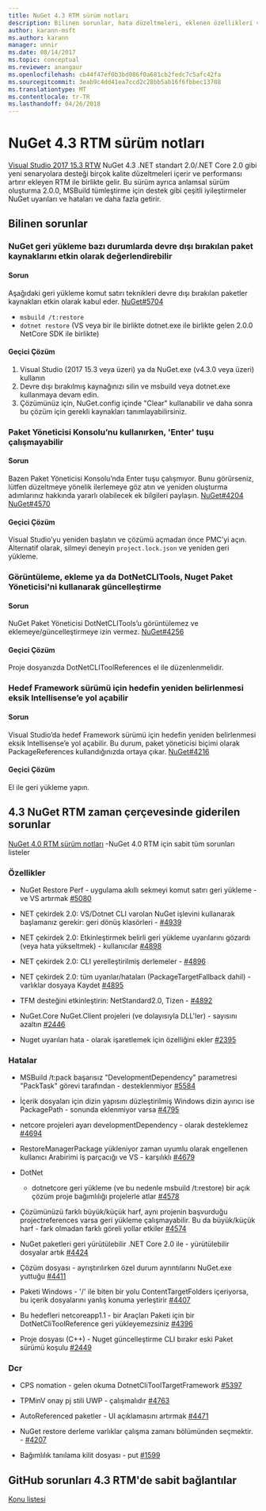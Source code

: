 ```yaml
---
title: NuGet 4.3 RTM sürüm notları
description: Bilinen sorunlar, hata düzeltmeleri, eklenen özellikleri ve dcr dahil olmak üzere NuGet 4.3 RTM için sürüm notları.
author: karann-msft
ms.author: karann
manager: unnir
ms.date: 08/14/2017
ms.topic: conceptual
ms.reviewer: anangaur
ms.openlocfilehash: cb44f47ef0b3bd086f0a681cb2fedc7c5afc42fa
ms.sourcegitcommit: 3eab9c4dd41ea7ccd2c28bb5ab16f6fbbec13708
ms.translationtype: MT
ms.contentlocale: tr-TR
ms.lasthandoff: 04/26/2018
---
```

# <a name="nuget-43-rtm-release-notes"></a>NuGet 4.3 RTM sürüm notları

[Visual Studio 2017 15.3 RTW](https://www.visualstudio.com/news/releasenotes/vs2017-relnotes) NuGet 4.3 .NET standart 2.0/.NET Core 2.0 gibi yeni senaryolara desteği birçok kalite düzeltmeleri içerir ve performansı artırır ekleyen RTM ile birlikte gelir. Bu sürüm ayrıca anlamsal sürüm oluşturma 2.0.0, MSBuild tümleştirme için destek gibi çeşitli iyileştirmeler NuGet uyarıları ve hataları ve daha fazla getirir.

## <a name="known-issues"></a>Bilinen sorunlar

### <a name="nuget-restore-may-treat-disabled-package-sources-as-enabled-in-some-cases"></a>NuGet geri yükleme bazı durumlarda devre dışı bırakılan paket kaynaklarını etkin olarak değerlendirebilir

#### <a name="issue"></a>Sorun

Aşağıdaki geri yükleme komut satırı teknikleri devre dışı bırakılan paketler kaynakları etkin olarak kabul eder. [NuGet#5704](https://github.com/NuGet/Home/issues/5704)
- `msbuild /t:restore`
- `dotnet restore` (VS veya bir ile birlikte dotnet.exe ile birlikte gelen 2.0.0 NetCore SDK ile birlikte)

#### <a name="workaround"></a>Geçici Çözüm

1. Visual Studio (2017 15.3 veya üzeri) ya da NuGet.exe (v4.3.0 veya üzeri) kullanın
1. Devre dışı bırakılmış kaynağınızı silin ve msbuild veya dotnet.exe kullanmaya devam edin.
1. Çözümünüz için, NuGet.config içinde "Clear" kullanabilir ve daha sonra bu çözüm için gerekli kaynakları tanımlayabilirsiniz.

### <a name="while-using-package-manager-console-enter-key-may-not-work"></a>Paket Yöneticisi Konsolu’nu kullanırken, 'Enter' tuşu çalışmayabilir

#### <a name="issue"></a>Sorun

Bazen Paket Yöneticisi Konsolu’nda Enter tuşu çalışmıyor. Bunu görürseniz, lütfen düzeltmeye yönelik ilerlemeye göz atın ve yeniden oluşturma adımlarınız hakkında yararlı olabilecek ek bilgileri paylaşın. [NuGet#4204](https://github.com/NuGet/Home/issues/4204) [NuGet#4570](https://github.com/NuGet/Home/issues/4570)

#### <a name="workaround"></a>Geçici Çözüm

Visual Studio’yu yeniden başlatın ve çözümü açmadan önce PMC’yi açın. Alternatif olarak, silmeyi deneyin `project.lock.json` ve yeniden geri yükleme.

### <a name="you-are-unable-to-view-add-or-update-dotnetclitools-using-nuget-package-manager"></a>Görüntüleme, ekleme ya da DotNetCLITools, Nuget Paket Yöneticisi'ni kullanarak güncelleştirme

#### <a name="issue"></a>Sorun

NuGet Paket Yöneticisi DotNetCLITools’u görüntülemez ve eklemeye/güncelleştirmeye izin vermez. [NuGet#4256](https://github.com/NuGet/Home/issues/4256)

#### <a name="workaround"></a>Geçici Çözüm

Proje dosyanızda DotNetCLIToolReferences el ile düzenlenmelidir.

### <a name="retargeting-target-framework-version-may-lead-to-incomplete-intellisense"></a>Hedef Framework sürümü için hedefin yeniden belirlenmesi eksik Intellisense’e yol açabilir

#### <a name="issue"></a>Sorun

Visual Studio’da hedef Framework sürümü için hedefin yeniden belirlenmesi eksik Intellisense’e yol açabilir. Bu durum, paket yöneticisi biçimi olarak PackageReferences kullandığınızda ortaya çıkar. [NuGet#4216](https://github.com/NuGet/Home/issues/4216)

#### <a name="workaround"></a>Geçici Çözüm

El ile geri yükleme yapın.

## <a name="issues-fixed-in-nuget-43-rtm-timeframe"></a>4.3 NuGet RTM zaman çerçevesinde giderilen sorunlar

[NuGet 4.0 RTM sürüm notları](../release-notes/nuget-4.0-RTM.md) -NuGet 4.0 RTM için sabit tüm sorunları listeler

### <a name="features"></a>Özellikler

- NuGet Restore Perf - uygulama akıllı sekmeyi komut satırı geri yükleme - ve VS artırmak [#5080](https://github.com/NuGet/Home/issues/5080)

- NET çekirdek 2.0: VS/Dotnet CLI varolan NuGet işlevini kullanarak başlamanız gerekir: geri dönüş klasörleri - [#4939](https://github.com/NuGet/Home/issues/4939)

- NET çekirdek 2.0: Etkinleştirmek belirli geri yükleme uyarılarını gözardı (veya hata yükseltmek) - kullanıcılar [#4898](https://github.com/NuGet/Home/issues/4898)

- NET çekirdek 2.0: CLI yerelleştirilmiş derlemeler - [#4896](https://github.com/NuGet/Home/issues/4896)

- NET çekirdek 2.0: tüm uyarılar/hataları (PackageTargetFallback dahil) - varlıklar dosyaya Kaydet [#4895](https://github.com/NuGet/Home/issues/4895)

- TFM desteğini etkinleştirin: NetStandard2.0, Tizen - [#4892](https://github.com/NuGet/Home/issues/4892)

- NuGet.Core NuGet.Client projeleri (ve dolayısıyla DLL'ler) - sayısını azaltın [#2446](https://github.com/NuGet/Home/issues/2446)

- Nuget uyarıları hata - olarak işaretlemek için özelliğini ekler [#2395](https://github.com/NuGet/Home/issues/2395)

### <a name="bugs"></a>Hatalar

- MSBuild /t:pack başarısız "DevelopmentDependency" parametresi "PackTask" görevi tarafından - desteklenmiyor [#5584](https://github.com/NuGet/Home/issues/5584)

- İçerik dosyaları için dizin yapısını düzleştirilmiş Windows dizin ayırıcı ise PackagePath - sonunda eklenmiyor varsa [#4795](https://github.com/NuGet/Home/issues/4795)

- netcore projeleri ayarı developmentDependency - olarak desteklemez [#4694](https://github.com/NuGet/Home/issues/4694)

- RestoreManagerPackage yükleniyor zaman uyumlu olarak engellenen kullanıcı Arabirimi iş parçacığı ve VS - karşılıklı [#4679](https://github.com/NuGet/Home/issues/4679)

- DotNet
  - dotnetcore geri yükleme (ve bu nedenle msbuild /t:restore) bir açık çözüm proje bağımlılığı projelerle atlar [#4578](https://github.com/NuGet/Home/issues/4578)

- Çözümünüzü farklı büyük/küçük harf, aynı projenin başvurduğu projectreferences varsa geri yükleme çalışmayabilir. Bu da büyük/küçük harf - fark olmadan farklı göreli yollar etkiler [#4574](https://github.com/NuGet/Home/issues/4574)

- NuGet paketleri geri yürütülebilir .NET Core 2.0 ile - yürütülebilir dosyalar artık [#4424](https://github.com/NuGet/Home/issues/4424)

- Çözüm dosyası - ayrıştırılırken özel durum ayrıntılarını NuGet.exe yuttuğu [#4411](https://github.com/NuGet/Home/issues/4411)

- Paketi Windows - '/' ile biten bir yolu ContentTargetFolders içeriyorsa, bu içerik dosyalarını yanlış konuma yerleştirir [#4407](https://github.com/NuGet/Home/issues/4407)

- Bu hedefleri netcoreapp1.1 - bir Araçları Paketi için bir DotNetCliToolReference geri yükleyemezsiniz [#4396](https://github.com/NuGet/Home/issues/4396)

- Proje dosyası (C++) - Nuget güncelleştirme CLI bırakır eski Paket sürümü koşulu [#2449](https://github.com/NuGet/Home/issues/2449)

### <a name="dcrs"></a>Dcr

- CPS nomation - gelen okuma DotnetCliToolTargetFramework [#5397](https://github.com/NuGet/Home/issues/5397)

- TPMinV onay pj stili UWP - çalışmalıdır [#4763](https://github.com/NuGet/Home/issues/4763)

- AutoReferenced paketler - UI açıklamasını artırmak [#4471](https://github.com/NuGet/Home/issues/4471)

- NuGet restore derleme varlıklar çalışma zamanı bölümünden seçmektir. - [#4207](https://github.com/NuGet/Home/issues/4207)

- Bağımlılık tanılama kilit dosyası - put [#1599](https://github.com/NuGet/Home/issues/1599)

## <a name="links-to-github-issues-fixed-in-43-rtm"></a>GitHub sorunları 4.3 RTM'de sabit bağlantılar

[Konu listesi](https://github.com/NuGet/Home/issues?q=is%3Aissue+is%3Aclosed+milestone%3A%224.3")
